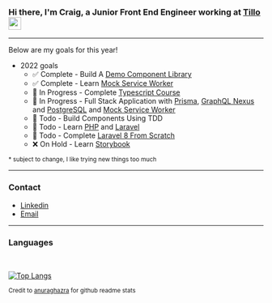 [workplace]: https://www.tillo.io
[email]: mailto:crbroughton@posteo.uk
[linkedin]: https://www.linkedin.com/in/craig-broughton-5a2809189/
[application]: https://github.com/CRBroughton/forager
[anuraghazra]: https://github.com/anuraghazra/github-readme-stats

### Hi there, I'm Craig, a Junior Front End Engineer working at [Tillo][workplace] <a href="https://crbroughton.me"><img src="https://media.giphy.com/media/hvRJCLFzcasrR4ia7z/giphy.gif" width="25px"></a>

---

<!-- - 👨‍💼 I'm currently working on [Forager][application] -->

Below are my goals for this year! 


- 2022 goals
    - ✅ Complete    - Build A [Demo Component Library](https://github.com/CRBroughton/component-lib-demo)
    - ✅ Complete - Learn [Mock Service Worker](https://mswjs.io/)
    - 📖 In Progress - Complete [Typescript Course](https://www.udemy.com/course/understanding-typescript/)
    - 📖 In Progress - Full Stack Application with [Prisma](https://www.prisma.io/), [GraphQL Nexus](https://nexusjs.org/) and [PostgreSQL](https://www.postgresql.org/) and [Mock Service Worker](https://mswjs.io/)
    - 🎯 Todo - Build Components Using TDD
    - 🎯 Todo - Learn [PHP](https://www.php.net/) and [Laravel](https://laravel.com/)
    - 🎯 Todo - Complete [Laravel 8 From Scratch](https://laracasts.com/series/laravel-8-from-scratch)
    - ❌ On Hold - Learn [Storybook](https://storybook.js.org/)
    
<sup>* subject to change, I like trying new things too much</sup>

---

### Contact

- [Linkedin][linkedin]
- [Email][email]

---

### Languages

<br>

[![Top Langs](https://github-readme-stats.vercel.app/api/top-langs/?username=CRBroughton&hide=css,html&layout=compact&langs_count=6)](https://github.com/CRBroughton/github-readme-stats)

<sup>Credit to [anuraghazra][anuraghazra] for github readme stats</sup>